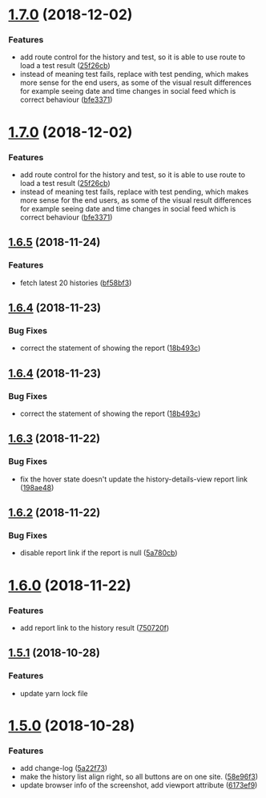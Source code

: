 <a name="1.7.0"></a>
# [1.7.0](https://bitbucket.org/jaceyshome/regression-client/compare/1.6.5...1.7.0) (2018-12-02)


### Features

* add route control for the history and test, so it is able to use route to load a test result ([25f26cb](https://bitbucket.org/jaceyshome/regression-client/commits/25f26cb))
* instead of meaning test fails, replace with test pending, which makes more sense for the end users, as some of the visual result differences for example seeing date and time changes in social feed which is correct behaviour  ([bfe3371](https://bitbucket.org/jaceyshome/regression-client/commits/bfe3371))



<a name="1.7.0"></a>
# [1.7.0](https://bitbucket.org/jaceyshome/regression-client/compare/1.6.5...1.7.0) (2018-12-02)


### Features

* add route control for the history and test, so it is able to use route to load a test result ([25f26cb](https://bitbucket.org/jaceyshome/regression-client/commits/25f26cb))
* instead of meaning test fails, replace with test pending, which makes more sense for the end users, as some of the visual result differences for example seeing date and time changes in social feed which is correct behaviour  ([bfe3371](https://bitbucket.org/jaceyshome/regression-client/commits/bfe3371))



<a name="1.6.5"></a>
## [1.6.5](https://bitbucket.org/jaceyshome/regression-client/compare/1.6.4...1.6.5) (2018-11-24)


### Features

* fetch latest 20 histories ([bf58bf3](https://bitbucket.org/jaceyshome/regression-client/commits/bf58bf3))



<a name="1.6.4"></a>
## [1.6.4](https://bitbucket.org/jaceyshome/regression-client/compare/1.6.3...1.6.4) (2018-11-23)


### Bug Fixes

* correct the statement of showing the report ([18b493c](https://bitbucket.org/jaceyshome/regression-client/commits/18b493c))



<a name="1.6.4"></a>
## [1.6.4](https://bitbucket.org/jaceyshome/regression-client/compare/1.6.3...1.6.4) (2018-11-23)


### Bug Fixes

* correct the statement of showing the report ([18b493c](https://bitbucket.org/jaceyshome/regression-client/commits/18b493c))



<a name="1.6.3"></a>
## [1.6.3](https://bitbucket.org/jaceyshome/regression-client/compare/1.6.2...1.6.3) (2018-11-22)


### Bug Fixes

* fix the hover state doesn't update the history-details-view report link ([198ae48](https://bitbucket.org/jaceyshome/regression-client/commits/198ae48))



<a name="1.6.2"></a>
## [1.6.2](https://bitbucket.org/jaceyshome/regression-client/compare/1.6.1...1.6.2) (2018-11-22)


### Bug Fixes

* disable report link if the report is null ([5a780cb](https://bitbucket.org/jaceyshome/regression-client/commits/5a780cb))



<a name="1.6.0"></a>
# [1.6.0](https://bitbucket.org/jaceyshome/regression-client/compare/1.5.1...1.6.0) (2018-11-22)


### Features

* add report link to the history result ([750720f](https://bitbucket.org/jaceyshome/regression-client/commits/750720f))



<a name="1.5.1"></a>
## [1.5.1](https://bitbucket.org/jaceyshome/regression-client/compare/1.5.0...1.5.1) (2018-10-28)


### Features

* update yarn lock file



<a name="1.5.0"></a>
# [1.5.0](https://bitbucket.org/jaceyshome/regression-client/compare/1.4.3...1.5.0) (2018-10-28)


### Features

* add change-log ([5a22f73](https://bitbucket.org/jaceyshome/regression-client/commits/5a22f73))
* make the history list align right, so all buttons are on one site. ([58e96f3](https://bitbucket.org/jaceyshome/regression-client/commits/58e96f3))
* update browser info of the screenshot, add viewport attribute ([6173ef9](https://bitbucket.org/jaceyshome/regression-client/commits/6173ef9))



